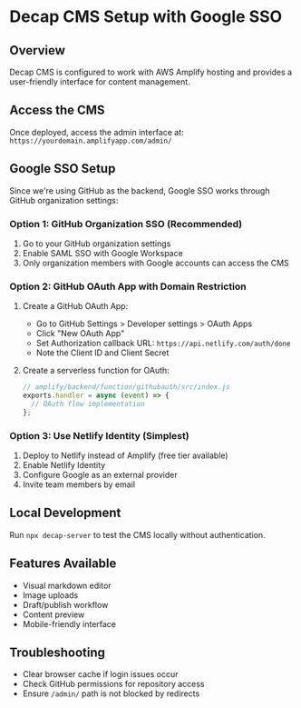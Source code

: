 # Decap CMS Setup with Google SSO

## Overview
Decap CMS is configured to work with AWS Amplify hosting and provides a user-friendly interface for content management.

## Access the CMS
Once deployed, access the admin interface at: `https://yourdomain.amplifyapp.com/admin/`

## Google SSO Setup

Since we're using GitHub as the backend, Google SSO works through GitHub organization settings:

### Option 1: GitHub Organization SSO (Recommended)
1. Go to your GitHub organization settings
2. Enable SAML SSO with Google Workspace
3. Only organization members with Google accounts can access the CMS

### Option 2: GitHub OAuth App with Domain Restriction
1. Create a GitHub OAuth App:
   - Go to GitHub Settings > Developer settings > OAuth Apps
   - Click "New OAuth App"
   - Set Authorization callback URL: `https://api.netlify.com/auth/done`
   - Note the Client ID and Client Secret

2. Create a serverless function for OAuth:
   ```javascript
   // amplify/backend/function/githubauth/src/index.js
   exports.handler = async (event) => {
     // OAuth flow implementation
   };
   ```

### Option 3: Use Netlify Identity (Simplest)
1. Deploy to Netlify instead of Amplify (free tier available)
2. Enable Netlify Identity
3. Configure Google as an external provider
4. Invite team members by email

## Local Development
Run `npx decap-server` to test the CMS locally without authentication.

## Features Available
- Visual markdown editor
- Image uploads
- Draft/publish workflow
- Content preview
- Mobile-friendly interface

## Troubleshooting
- Clear browser cache if login issues occur
- Check GitHub permissions for repository access
- Ensure `/admin/` path is not blocked by redirects
